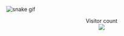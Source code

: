 ![snake gif](https://github.com/nullzeal/nullzeal/blob/output/github-contribution-grid-snake.gif)

<p align="center"> 
  Visitor count<br>
  <img src="https://profile-counter.glitch.me/nullzeal/count.svg" />
</p>
